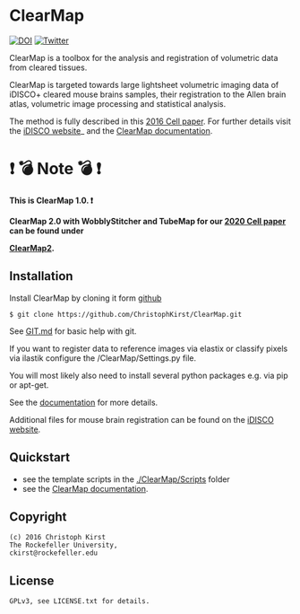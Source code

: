 ClearMap
========

[![DOI](https://zenodo.org/badge/59701678.svg)](https://zenodo.org/badge/latestdoi/59701678)
[![Twitter](https://img.shields.io/twitter/follow/clearmap_idisco?style=social&logo=twitter)](https://twitter.com/intent/follow?screen_name=clearmap_idisco)


ClearMap is a toolbox for the analysis and registration of volumetric data
from cleared tissues.

ClearMap is targeted towards large lightsheet volumetric imaging data
of iDISCO+ cleared mouse brains samples, their registration to the Allen brain atlas,
volumetric image processing and statistical analysis.

The method is fully described in this [2016 Cell paper](http://www.cell.com/cell/abstract/S0092-8674%2816%2930555-4>). 
For further details visit the [iDISCO website](https://idisco.info/)_ and 
the [ClearMap documentation](http://christophkirst.github.io/ClearMap/build/html/index.html).

# :exclamation: :bomb: Note :bomb: :exclamation:

**This is ClearMap 1.0. :exclamation:**

**ClearMap 2.0 with WobblyStitcher and TubeMap 
for our [2020 Cell paper](https://doi.org/10.1016/j.cell.2020.01.028) can be found under**

**[ClearMap2](https://github.com/ChristophKirst/ClearMap2).**

Installation
------------

Install ClearMap by cloning it form [github](http://www.github.com)

    $ git clone https://github.com/ChristophKirst/ClearMap.git

See [GIT.md](https://github.com/ChristophKirst/ClearMap/blob/master/GIT.md) for basic help with git.

If you want to register data to reference images via elastix or
classify pixels via ilastik configure the /ClearMap/Settings.py file.

You will most likely also need to install several python packages e.g. via 
pip or apt-get.

See the [documentation](http://christophkirst.github.io/ClearMap/build/html/index.html) for more details.

Additional files for mouse brain registration can be found on the [iDISCO website](https://idisco.info/).


Quickstart
----------

   * see the template scripts in the [./ClearMap/Scripts](https://github.com/ChristophKirst/ClearMap/tree/master/ClearMap/Scripts) folder 
   * see the [ClearMap documentation](http://christophkirst.github.io/ClearMap/build/html/index.html). 


Copyright
---------
    (c) 2016 Christoph Kirst
    The Rockefeller University, 
    ckirst@rockefeller.edu

License
-------
    GPLv3, see LICENSE.txt for details.
